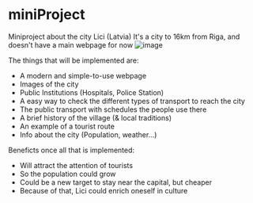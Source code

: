 # miniProject
Miniproject about the city Lici (Latvia)
It's a city to 16km from Riga, and doesn't have a main webpage for now
![image](https://github.com/user-attachments/assets/240f27c7-276f-402d-a8b0-c5bb9c17c133)

The things that will be implemented are:

- A modern and simple-to-use webpage
- Images of the city
- Public Institutions (Hospitals, Police Station)
- A easy way to check the different types of transport to reach the city
- The public transport with schedules the people use there
- A brief history of the village (& local traditions)
- An example of a tourist route
- Info about the city (Population, weather…)

Beneficts once all that is implemented:
  
- Will attract the attention of tourists
- So the population could grow
- Could be a new target to stay near the capital, but cheaper
- Because of that, Lici could enrich oneself in culture

